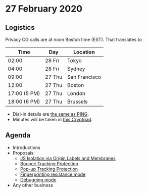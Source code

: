 # 27 February 2020

## Logistics

Privacy CG calls are at noon Boston time (EST). That translates to

| Time  | Day | Location |
| ------| --- | -------- |
| 02:00 | 28 Fri | Tokyo |
| 04:00 | 28 Fri | Sydney |
| 09:00 | 27 Thu | San Francisco |
| 12:00 | 27 Thu | Boston |
| 17:00 (5 PM) | 27 Thu | London |
| 18:00 (6 PM) | 27 Thu | Brussels |

* Dial-in details are [the same as PING](https://www.w3.org/Privacy/IG/#meeting-information).
* Minutes will be taken in [this Cryptpad](https://cryptpad.w3ctag.org/code/#/2/code/edit/ZrkcuhmVbx1OGyWlTX5L0j8T/).

## Agenda

* Introductions
* Proposals:
    * [JS Isolation via Origin Labels and Membranes](https://github.com/privacycg/proposals/issues/3)
    * [Bounce Tracking Protection](https://github.com/privacycg/proposals/issues/6)
    * [Pop-up Tracking Protection](https://github.com/privacycg/proposals/issues/7)
    * [Fingerprinting resistance mode](https://github.com/privacycg/proposals/issues/8)
    * [Debugging mode](https://github.com/privacycg/proposals/issues/9)
* Any other business
